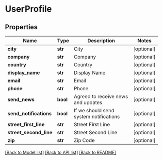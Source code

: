 # UserProfile

## Properties
Name | Type | Description | Notes
------------ | ------------- | ------------- | -------------
**city** | **str** | City | [optional] 
**company** | **str** | Company | [optional] 
**country** | **str** | Country | [optional] 
**display_name** | **str** | Display Name | [optional] 
**email** | **str** | Email | [optional] 
**phone** | **str** | Phone | [optional] 
**send_news** | **bool** | Agreed to receive news and updates | [optional] 
**send_notifications** | **bool** | If we should send system notifications | [optional] 
**street_first_line** | **str** | Street First Line | [optional] 
**street_second_line** | **str** | Street Second Line | [optional] 
**zip** | **str** | Zip Code | [optional] 

[[Back to Model list]](../README.md#documentation-for-models) [[Back to API list]](../README.md#documentation-for-api-endpoints) [[Back to README]](../README.md)


